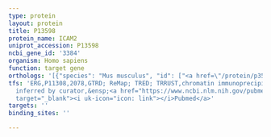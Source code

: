 ```yaml
---
type: protein
layout: protein
title: P13598
protein_name: ICAM2
uniprot_accession: P13598
ncbi_gene_id: '3384'
organism: Homo sapiens
function: target gene
orthologs: '[{"species": "Mus musculus", "id": ["<a href=\"/protein/p35330\">P35330</a>"]}, {"species": "Rattus norvegicus", "id": ["Q6AXM6"]}]'
tfs: 'ERG,P11308,2078,GTRD; ReMap; TRED; TRRUST,chromatin immunoprecipitation assay;
  inferred by curator,&ensp;<a href="https://www.ncbi.nlm.nih.gov/pubmed/?term=19359602%5Buid%5D+OR+10574717%5Buid%5D+OR+27924024%5Buid%5D+OR+29126285%5Buid%5D+OR+17202159%5Buid%5D+OR+29087512%5Buid%5D"
  target="_blank"><i uk-icon="icon: link"></i>Pubmed</a>'
targets: ''
binding_sites: ''

---
```

